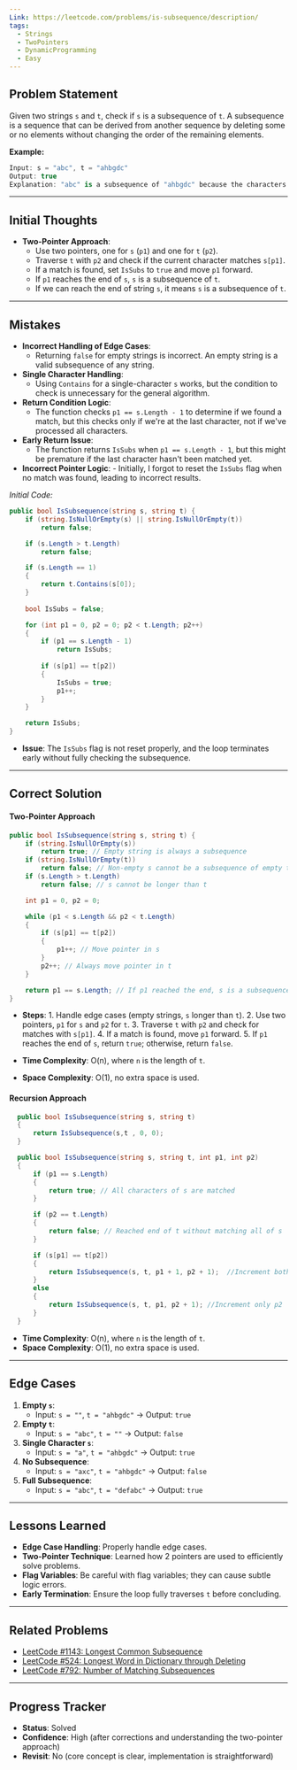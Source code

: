 ```yaml
---
Link: https://leetcode.com/problems/is-subsequence/description/
tags:
  - Strings
  - TwoPointers
  - DynamicProgramming
  - Easy
---
```

## Problem Statement

Given two strings `s` and `t`, check if `s` is a subsequence of `t`. A subsequence is a sequence that can be derived from another sequence by deleting some or no elements without changing the order of the remaining elements.

**Example:**
```csharp
Input: s = "abc", t = "ahbgdc"
Output: true
Explanation: "abc" is a subsequence of "ahbgdc" because the characters 'a', 'b', and 'c' appear in order within "ahbgdc".
```

---

## Initial Thoughts

- **Two-Pointer Approach**:
	- Use two pointers, one for `s` (`p1`) and one for `t` (`p2`).
	- Traverse `t` with `p2` and check if the current character matches `s[p1]`.
	- If a match is found, set `IsSubs` to `true` and move `p1` forward.
	- If `p1` reaches the end of `s`, `s` is a subsequence of `t`.
	- If we can reach the end of string `s`, it means `s` is a subsequence of `t`.

---
## Mistakes

- **Incorrect Handling of Edge Cases**:
    - Returning `false` for empty strings is incorrect. An empty string is a valid subsequence of any string.
- **Single Character Handling**:
    - Using `Contains` for a single-character `s` works, but the condition to check is unnecessary for the general algorithm.
- **Return Condition Logic**:
    - The function checks `p1 == s.Length - 1` to determine if we found a match, but this checks only if we're at the last character, not if we've processed all characters.
- **Early Return Issue**:
    - The function returns `IsSubs` when `p1 == s.Length - 1`, but this might be premature if the last character hasn't been matched yet.
- **Incorrect Pointer Logic**:
	  - Initially, I forgot to reset the `IsSubs` flag when no match was found, leading to incorrect results.

*Initial Code:*
```csharp
public bool IsSubsequence(string s, string t) {
    if (string.IsNullOrEmpty(s) || string.IsNullOrEmpty(t))
        return false;

    if (s.Length > t.Length)
        return false;

    if (s.Length == 1)
    {
        return t.Contains(s[0]);
    }
    
    bool IsSubs = false;

    for (int p1 = 0, p2 = 0; p2 < t.Length; p2++)
    {
        if (p1 == s.Length - 1)
            return IsSubs;
        
        if (s[p1] == t[p2])
        {
            IsSubs = true;
            p1++;
        }
    }

    return IsSubs;
}
```
- **Issue**: The `IsSubs` flag is not reset properly, and the loop terminates early without fully checking the subsequence.

---

## Correct Solution

#### Two-Pointer Approach

```csharp
public bool IsSubsequence(string s, string t) {
    if (string.IsNullOrEmpty(s)) 
        return true; // Empty string is always a subsequence
    if (string.IsNullOrEmpty(t)) 
        return false; // Non-empty s cannot be a subsequence of empty t
    if (s.Length > t.Length) 
        return false; // s cannot be longer than t

    int p1 = 0, p2 = 0;

    while (p1 < s.Length && p2 < t.Length)
    {
        if (s[p1] == t[p2])
        {
            p1++; // Move pointer in s
        }
        p2++; // Always move pointer in t
    }

    return p1 == s.Length; // If p1 reached the end, s is a subsequence
}
```
- **Steps**:
	  1. Handle edge cases (empty strings, `s` longer than `t`).
	  2. Use two pointers, `p1` for `s` and `p2` for `t`.
	  3. Traverse `t` with `p2` and check for matches with `s[p1]`.
	  4. If a match is found, move `p1` forward.
	  5. If `p1` reaches the end of `s`, return `true`; otherwise, return `false`.

- **Time Complexity**: O(n), where `n` is the length of `t`.
- **Space Complexity**: O(1), no extra space is used.

#### Recursion Approach

```C#
  public bool IsSubsequence(string s, string t)
  {
      return IsSubsequence(s,t , 0, 0);
  }

  public bool IsSubsequence(string s, string t, int p1, int p2)
  {
      if (p1 == s.Length)
      {
          return true; // All characters of s are matched
      }

      if (p2 == t.Length)
      {
          return false; // Reached end of t without matching all of s
      }

      if (s[p1] == t[p2])
      {
          return IsSubsequence(s, t, p1 + 1, p2 + 1);  //Increment both p1 and p2
      }
      else
      {
          return IsSubsequence(s, t, p1, p2 + 1); //Increment only p2
      }
  }
```

- **Time Complexity**: O(n), where `n` is the length of `t`.
- **Space Complexity**: O(1), no extra space is used.

---

## Edge Cases

1. **Empty `s`**:
   - Input: `s = ""`, `t = "ahbgdc"` → Output: `true`
2. **Empty `t`**:
   - Input: `s = "abc"`, `t = ""` → Output: `false`
3. **Single Character `s`**:
   - Input: `s = "a"`, `t = "ahbgdc"` → Output: `true`
4. **No Subsequence**:
   - Input: `s = "axc"`, `t = "ahbgdc"` → Output: `false`
5. **Full Subsequence**:
   - Input: `s = "abc"`, `t = "defabc"` → Output: `true`

---
## Lessons Learned

- **Edge Case Handling**: Properly handle edge cases.
- **Two-Pointer Technique**: Learned how 2 pointers are used to efficiently solve problems.
- **Flag Variables**: Be careful with flag variables; they can cause subtle logic errors.
- **Early Termination**: Ensure the loop fully traverses `t` before concluding.
---

## Related Problems

- [LeetCode #1143: Longest Common Subsequence](https://leetcode.com/problems/longest-common-subsequence/)
- [LeetCode #524: Longest Word in Dictionary through Deleting](https://leetcode.com/problems/longest-word-in-dictionary-through-deleting/)
- [LeetCode #792: Number of Matching Subsequences](https://leetcode.com/problems/number-of-matching-subsequences/)

---

## Progress Tracker

- **Status**: Solved
- **Confidence**: High (after corrections and understanding the two-pointer approach)
- **Revisit**: No (core concept is clear, implementation is straightforward)
